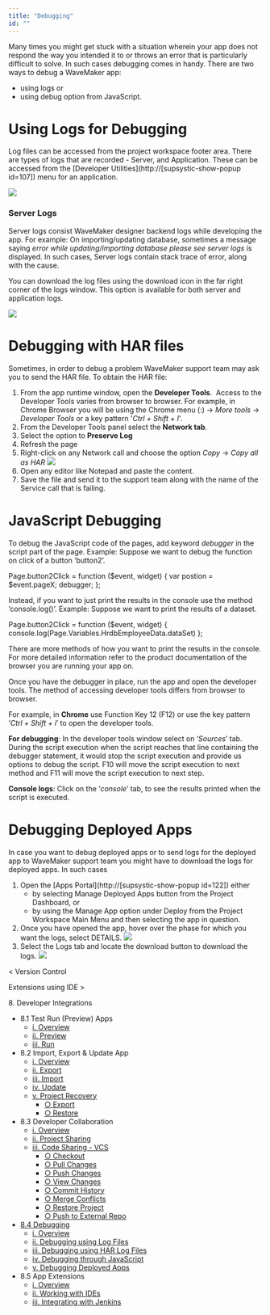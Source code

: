 ```yaml
---
title: "Debugging"
id: ""
---
```


Many times you might get stuck with a situation wherein your app does not respond the way you intended it to or throws an error that is particularly difficult to solve. In such cases debugging comes in handy. There are two ways to debug a WaveMaker app:

- using logs or
- using debug option from JavaScript.

# Using Logs for Debugging

Log files can be accessed from the project workspace footer area. There are types of logs that are recorded - Server, and Application. These can be accessed from the [Developer Utilities](http://[supsystic-show-popup id=107]) menu for an application.

[![](../../assets/logs.png)](../../assets/logs.png)

### Server Logs

Server logs consist WaveMaker designer backend logs while developing the app. For example: On importing/updating database, sometimes a message saying _error while updating/importing database please see server logs_ is displayed. In such cases, Server logs contain stack trace of error, along with the cause.

You can download the log files using the download icon in the far right corner of the logs window. This option is available for both server and application logs.

[![](../../assets/logs_server.png)](../../assets/logs_server.png)

# Debugging with HAR files

Sometimes, in order to debug a problem WaveMaker support team may ask you to send the HAR file. To obtain the HAR file:

1. From the app runtime window, open the **Developer Tools**.  Access to the Developer Tools varies from browser to browser. For example, in Chrome Browser you will be using the Chrome menu (:) -> _More tools_ -> _Developer Tools_ or a key pattern '_Ctrl + Shift + I_'.
2. From the Developer Tools panel select the **Network tab**.
3. Select the option to **Preserve Log**
4. Refresh the page
5. Right-click on any Network call and choose the option _Copy_ -> _Copy all as HAR_ [![](../../assets/logs_har.png)](../../assets/logs_har.png)
6. Open any editor like Notepad and paste the content.
7. Save the file and send it to the support team along with the name of the Service call that is failing.

# JavaScript Debugging

To debug the JavaScript code of the pages, add keyword _debugger_ in the script part of the page. Example: Suppose we want to debug the function on click of a button ‘button2’.

Page.button2Click = function ($event, widget) { 
    var postion = $event.pageX;
    debugger;
};

Instead, if you want to just print the results in the console use the method ‘console.log()’. Example: Suppose we want to print the results of a dataset.

Page.button2Click = function ($event, widget) { 
    console.log(Page.Variables.HrdbEmployeeData.dataSet)
};

There are more methods of how you want to print the results in the console. For more detailed information refer to the product documentation of the browser you are running your app on.

Once you have the debugger in place, run the app and open the developer tools. The method of accessing developer tools differs from browser to browser.

For example, in **Chrome** use Function Key 12 (F12) or use the key pattern ‘_Ctrl + Shift + i_’ to open the developer tools.

**For debugging**: In the developer tools window select on ‘_Sources_’ tab. During the script execution when the script reaches that line containing the debugger statement, it would stop the script execution and provide us options to debug the script. F10 will move the script execution to next method and F11 will move the script execution to next step.

**Console logs**: Click on the ‘_console_’ tab, to see the results printed when the script is executed.

# Debugging Deployed Apps

In case you want to debug deployed apps or to send logs for the deployed app to WaveMaker support team you might have to download the logs for deployed apps. In such cases

1. Open the [Apps Portal](http://[supsystic-show-popup id=122]) either
    - by selecting Manage Deployed Apps button from the Project Dashboard, or
    - by using the Manage App option under Deploy from the Project Workspace Main Menu and then selecting the app in question.
2. Once you have opened the app, hover over the phase for which you want the logs, select DETAILS. [![](../../assets/apps_portal_liveapp.png)](../../assets/apps_portal_liveapp.png)
3. Select the Logs tab and locate the download button to download the logs. [![](../../assets/logs_deployed.png)](../../assets/logs_deployed.png)

< Version Control

Extensions using IDE >

8\. Developer Integrations

- 8.1 Test Run (Preview) Apps
    - [i. Overview](/learn/dev-integration/developer-tools/)
    - [ii. Preview](/learn/dev-integration/developer-tools/#preview)
    - [iii. Run](/learn/dev-integration/developer-tools/#run)
- 8.2 Import, Export & Update App
    - [i. Overview](/learn/app-development/dev-integration/import-export-update-apps/)
    - [ii. Export](/learn/app-development/dev-integration/import-export-update-apps/#export-project)
    - [iii. Import](/learn/app-development/dev-integration/import-export-update-apps/#import-project)
    - [iv. Update](/learn/app-development/dev-integration/import-export-update-apps/#update-project)
    - [v. Project Recovery](/learn/app-development/dev-integration/import-export-update-apps/#project-recovery)
        - [○ Export](/learn/app-development/dev-integration/import-export-update-apps/#export)
        - [○ Restore](/learn/app-development/dev-integration/import-export-update-apps/#restore-project)
- 8.3 Developer Collaboration
    - [i. Overview](/learn/app-development/dev-integration/developer-collaboration/)
    - [ii. Project Sharing](/learn/app-development/dev-integration/developer-collaboration/#project-sharing)
    - [iii. Code Sharing - VCS](/learn/app-development/dev-integration/developer-collaboration/#vcs)
        - [○ Checkout](/learn/app-development/dev-integration/developer-collaboration/#checkout)
        - [○ Pull Changes](/learn/app-development/dev-integration/developer-collaboration/#pull-changes)
        - [○ Push Changes](/learn/app-development/dev-integration/developer-collaboration/#push-changes)
        - [○ View Changes](/learn/app-development/dev-integration/developer-collaboration/#view-changes)
        - [○ Commit History](/learn/app-development/dev-integration/developer-collaboration/#commit-history)
        - [○ Merge Conflicts](/learn/app-development/dev-integration/developer-collaboration/#merge-changes)
        - [○ Restore Project](/learn/app-development/dev-integration/developer-collaboration/#restore-project)
        - [○ Push to External Repo](/learn/app-development/dev-integration/developer-collaboration/#push-to-external-repo)
- [8.4 Debugging](#)
    - [i. Overview](#)
    - [ii. Debugging using Log Files](#logs)
    - [iii. Debugging using HAR Log Files](#har)
    - [iv. Debugging through JavaScript](#javascript)
    - [v. Debugging Deployed Apps](#deployed_logs)
- 8.5 App Extensions
    - [i. Overview](/learn/dev-integration/extending-application-using-ides/)
    - [ii. Working with IDEs](/learn/dev-integration/extending-application-using-ides/#steps)
    - [iii. Integrating with Jenkins](/learn/dev-integration/extending-application-using-ides/#jenkins)
